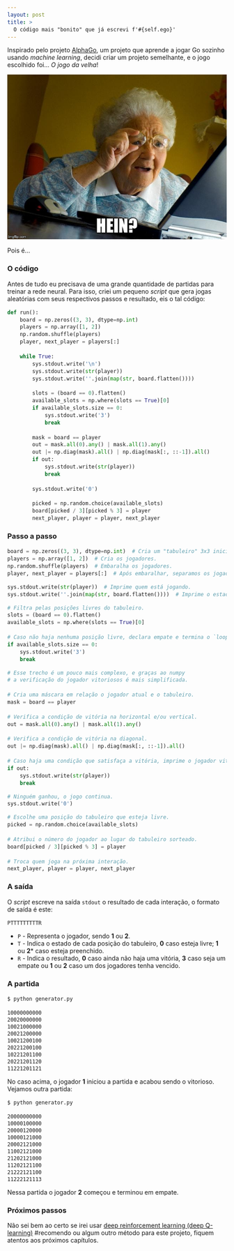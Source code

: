 ```yaml
---
layout: post
title: >
  O código mais "bonito" que já escrevi f'#{self.ego}'
---
```


Inspirado pelo projeto [AlphaGo](https://deepmind.com/blog/alphago-zero-learning-scratch/), um projeto que aprende a jogar Go sozinho usando _machine learning_, decidi criar um projeto semelhante, e o jogo escolhido foi... _O jogo da velha_!

<p align="center">
  <img src="/public/2018-07-22-o-codigo-mais-bonito-que-ja-escrevi/old-lady.jpg" alt="hein?"/>
</p>

Pois é…

### O código

Antes de tudo eu precisava de uma grande quantidade de partidas para treinar a rede neural. Para isso, criei um pequeno _script_ que gera jogas aleatórias com seus respectivos passos e resultado, eis o tal código:

```python
def run():
    board = np.zeros((3, 3), dtype=np.int)
    players = np.array([1, 2])
    np.random.shuffle(players)
    player, next_player = players[:]

    while True:
        sys.stdout.write('\n')
        sys.stdout.write(str(player))
        sys.stdout.write(''.join(map(str, board.flatten())))

        slots = (board == 0).flatten()
        available_slots = np.where(slots == True)[0]
        if available_slots.size == 0:
            sys.stdout.write('3')
            break

        mask = board == player
        out = mask.all(0).any() | mask.all(1).any()
        out |= np.diag(mask).all() | np.diag(mask[:, ::-1]).all()
        if out:
            sys.stdout.write(str(player))
            break

        sys.stdout.write('0')

        picked = np.random.choice(available_slots)
        board[picked / 3][picked % 3] = player
        next_player, player = player, next_player
```

### Passo a passo

```python
board = np.zeros((3, 3), dtype=np.int)  # Cria um "tabuleiro" 3x3 inicializado com zero.
players = np.array([1, 2])  # Cria os jogadores.
np.random.shuffle(players)  # Embaralha os jogadores.
player, next_player = players[:]  # Após embaralhar, separamos os jogadores já sorteados.
```

```python
sys.stdout.write(str(player))  # Imprime quem está jogando.
sys.stdout.write(''.join(map(str, board.flatten())))  # Imprime o estado atual do tabuleiro.
```

```python
# Filtra pelas posições livres do tabuleiro.
slots = (board == 0).flatten()
available_slots = np.where(slots == True)[0]

# Caso não haja nenhuma posição livre, declara empate e termina o `loop`.
if available_slots.size == 0:
    sys.stdout.write('3')
    break
```

```python
# Esse trecho é um pouco mais complexo, e graças ao numpy
# a verificação do jogador vitoriosos é mais simplificada.

# Cria uma máscara em relação o jogador atual e o tabuleiro.
mask = board == player

# Verifica a condição de vitória na horizontal e/ou vertical.
out = mask.all(0).any() | mask.all(1).any()

# Verifica a condição de vitória na diagonal.
out |= np.diag(mask).all() | np.diag(mask[:, ::-1]).all()

# Caso haja uma condição que satisfaça a vitória, imprime o jogador vitorioso.
if out:
    sys.stdout.write(str(player))
    break
```

```python
# Ninguém ganhou, o jogo continua.
sys.stdout.write('0')
```

```python
# Escolhe uma posição do tabuleiro que esteja livre.
picked = np.random.choice(available_slots)

# Atribui o número do jogador ao lugar do tabuleiro sorteado.
board[picked / 3][picked % 3] = player

# Troca quem joga na próxima interação.
next_player, player = player, next_player
```

### A saída

O _script_ escreve na saída `stdout` o resultado de cada interação, o formato de saída é este:

```
PTTTTTTTTTR
```

* `P` - Representa o jogador, sendo **1** ou **2**.
* `T` - Indica o estado de cada posição do tabuleiro, **0** caso esteja livre; **1** ou **2*** caso esteja preenchido.
* `R` - Indica o resultado,  **0** caso ainda não haja uma vitória, **3** caso seja um empate ou **1** ou **2** caso um dos jogadores tenha vencido.

### A partida

```shell
$ python generator.py

10000000000
20020000000
10021000000
20021200000
10021200100
20221200100
10221201100
20221201120
11221201121
```

No caso acima, o jogador  **1** iniciou a partida e acabou sendo o vitorioso. Vejamos outra partida:

```shell
$ python generator.py

20000000000
10000100000
20000120000
10000121000
20002121000
11002121000
21202121000
11202121100
21222121100
11222121113
```

Nessa partida o jogador **2** começou e terminou em empate.

### Próximos passos

Não sei bem ao certo se irei usar [deep reinforcement learning (deep Q-learning)](https://keon.io/deep-q-learning/) #recomendo ou algum outro método para este projeto, fiquem atentos aos próximos capítulos.
